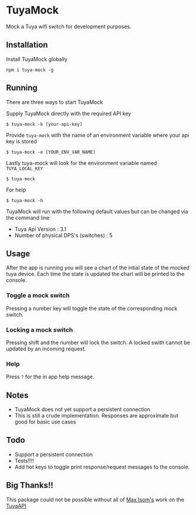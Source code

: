 # TuyaMock

Mock a Tuya wifi switch for development purposes.

## Installation

Install TuyaMock globally

```
npm i tuya-mock -g
```

## Running

There are three ways to start TuyaMock

Supply TuyaMock directly with the required API key

```
$ tuya-mock -k [your-api-key]
```

Provide `tuya-mock` with the name of an environment variable where your api key is stored
```
$ tuya-mock -e [YOUR_ENV_VAR_NAME]
```

Lastly tuya-mock will look for the environment variable named `TUYA_LOCAL_KEY`
````
$ tuya-mock
````

For help
````
$ tuya-mock -h
````

TuyaMock will run with the following default values but can be changed via the command line
- Tuya Api Version : 3.1
- Number of physical DPS's (switches) : 5

## Usage

After the app is running you will see a chart of the intial state of the mocked tuya device. Each time the state is updated the chart will be printed to the console.

### Toggle a mock switch
Pressing a number key will toggle the state of the corresponding mock switch.

### Locking a mock switch
Pressing shift and the number will lock the switch. A locked swith cannot be updated by an incoming request.

### Help
Press `?` for the in app help message.

## Notes

- TuyaMock does not yet support a persistent connection
- This is still a crude implementation. Responses are approximate but good for basic use cases

## Todo
- Support a persistent connection
- Tests!!!!
- Add hot keys to toggle print response/request messages to the console.

## Big Thanks!!
This package could not be possible without all of [Max Isom's](https://github.com/codetheweb) work on the [TuyaAPI](https://github.com/codetheweb/tuyapi)
